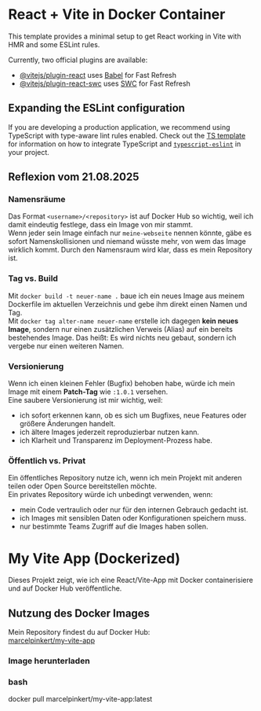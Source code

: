 # React + Vite in Docker Container

This template provides a minimal setup to get React working in Vite with HMR and some ESLint rules.

Currently, two official plugins are available:

- [@vitejs/plugin-react](https://github.com/vitejs/vite-plugin-react/blob/main/packages/plugin-react) uses [Babel](https://babeljs.io/) for Fast Refresh
- [@vitejs/plugin-react-swc](https://github.com/vitejs/vite-plugin-react/blob/main/packages/plugin-react-swc) uses [SWC](https://swc.rs/) for Fast Refresh

## Expanding the ESLint configuration

If you are developing a production application, we recommend using TypeScript with type-aware lint rules enabled. Check out the [TS template](https://github.com/vitejs/vite/tree/main/packages/create-vite/template-react-ts) for information on how to integrate TypeScript and [`typescript-eslint`](https://typescript-eslint.io) in your project.

## Reflexion vom 21.08.2025

### Namensräume
Das Format `<username>/<repository>` ist auf Docker Hub so wichtig, weil ich damit eindeutig festlege, dass ein Image von mir stammt.  
Wenn jeder sein Image einfach nur `meine-webseite` nennen könnte, gäbe es sofort Namenskollisionen und niemand wüsste mehr, von wem das Image wirklich kommt. Durch den Namensraum wird klar, dass es mein Repository ist.

### Tag vs. Build
Mit `docker build -t neuer-name .` baue ich ein neues Image aus meinem Dockerfile im aktuellen Verzeichnis und gebe ihm direkt einen Namen und Tag.  
Mit `docker tag alter-name neuer-name` erstelle ich dagegen **kein neues Image**, sondern nur einen zusätzlichen Verweis (Alias) auf ein bereits bestehendes Image. Das heißt: Es wird nichts neu gebaut, sondern ich vergebe nur einen weiteren Namen.

### Versionierung
Wenn ich einen kleinen Fehler (Bugfix) behoben habe, würde ich mein Image mit einem **Patch-Tag** wie `:1.0.1` versehen.  
Eine saubere Versionierung ist mir wichtig, weil:
- ich sofort erkennen kann, ob es sich um Bugfixes, neue Features oder größere Änderungen handelt.  
- ich ältere Images jederzeit reproduzierbar nutzen kann.  
- ich Klarheit und Transparenz im Deployment-Prozess habe.  

### Öffentlich vs. Privat
Ein öffentliches Repository nutze ich, wenn ich mein Projekt mit anderen teilen oder Open Source bereitstellen möchte.  
Ein privates Repository würde ich unbedingt verwenden, wenn:
- mein Code vertraulich oder nur für den internen Gebrauch gedacht ist.  
- ich Images mit sensiblen Daten oder Konfigurationen speichern muss.  
- nur bestimmte Teams Zugriff auf die Images haben sollen.  

# My Vite App (Dockerized)

Dieses Projekt zeigt, wie ich eine React/Vite-App mit Docker containerisiere und auf Docker Hub veröffentliche.

## Nutzung des Docker Images

Mein Repository findest du auf Docker Hub:  
[marcelpinkert/my-vite-app](https://hub.docker.com/r/marcelpinkert/my-vite-app)

### Image herunterladen
### bash 
docker pull marcelpinkert/my-vite-app:latest

